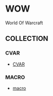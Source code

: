 # WOW
World Of Warcraft


## COLLECTION





### CVAR

- [CVAR](https://bbs.nga.cn/read.php?tid=9622396)


### MACRO

- [macro](https://bbs.nga.cn/read.php?tid=2329476&fpage=1)

